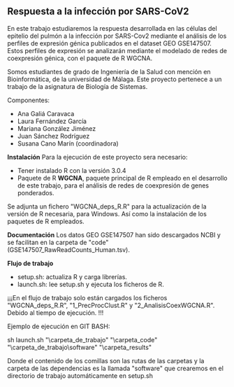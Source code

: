 ##  Respuesta a la infección por SARS-CoV2
En este trabajo estudiaremos la respuesta desarrollada en las células del epitelio del pulmón a la infección por SARS-Cov2 mediante el análisis de los perfiles de expresión génica publicados en el dataset GEO GSE147507. Estos perfiles de expresión se analizarán mediante el modelado de redes de coexpresión génica, con el paquete de R WGCNA.

Somos estudiantes de grado de Ingeniería de la Salud con mención en Bioinformática, de la universidad de Málaga. Este proyecto pertenece a un trabajo de la asignatura de Biología de Sistemas.

Componentes:
* Ana Galiá Caravaca
* Laura Fernández García
* Mariana González Jiménez
* Juan Sánchez Rodríguez 
* Susana Cano Marín (coordinadora)

**Instalación**
Para la ejecución de este proyecto sera necesario:
- Tener instalado R con la versión 3.0.4
- Paquete de R **WGCNA**, paquete principal de R empleado en el desarrollo de este trabajo, para el análisis de redes de coexpresión de genes ponderados.

Se adjunta un fichero "WGCNA_deps_R.R" para la actualización de la versión de R necesaria, para Windows. Así como la instalación de los paquetes de R empleados.

**Documentación**
Los datos GEO GSE147507 han sido descargados NCBI y se facilitan en la carpeta de "code" (GSE147507_RawReadCounts_Human.tsv).

**Flujo de trabajo**
- setup.sh: actualiza R y carga librerías.
- launch.sh: lee setup.sh y ejecuta los ficheros de R.
	
¡¡¡En el flujo de trabajo solo están cargados los ficheros "WGCNA_deps_R.R", "1_PrecProcClust.R" y "2_AnalisisCoexWGCNA.R". Debido al tiempo de ejecución. !!!


Ejemplo de ejecución en GIT BASH:

sh launch.sh "\carpeta_de_trabajo" "\carpeta_code" "\carpeta_de_trabajo\software" "\carpeta_results"

Donde el contenido de los comillas son las rutas de las carpetas y la carpeta de las dependencias es la llamada "software" que crearemos en el directorio de trabajo automáticamente en setup.sh


